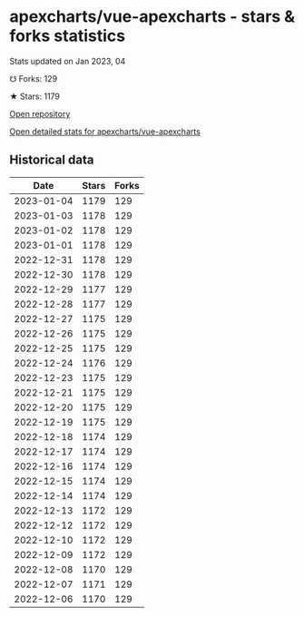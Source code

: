 # apexcharts/vue-apexcharts - stars & forks statistics

Stats updated on Jan 2023, 04

☋ Forks: 129

★ Stars: 1179

[Open repository](https://github.com/apexcharts/vue-apexcharts)

[Open detailed stats for apexcharts/vue-apexcharts](https://reviewgithub.com/rep/apexcharts/vue-apexcharts)

## Historical data
| Date | Stars | Forks |
|------|-------|-------|
| 2023-01-04 | 1179 | 129 | 
| 2023-01-03 | 1178 | 129 | 
| 2023-01-02 | 1178 | 129 | 
| 2023-01-01 | 1178 | 129 | 
| 2022-12-31 | 1178 | 129 | 
| 2022-12-30 | 1178 | 129 | 
| 2022-12-29 | 1177 | 129 | 
| 2022-12-28 | 1177 | 129 | 
| 2022-12-27 | 1175 | 129 | 
| 2022-12-26 | 1175 | 129 | 
| 2022-12-25 | 1175 | 129 | 
| 2022-12-24 | 1176 | 129 | 
| 2022-12-23 | 1175 | 129 | 
| 2022-12-21 | 1175 | 129 | 
| 2022-12-20 | 1175 | 129 | 
| 2022-12-19 | 1175 | 129 | 
| 2022-12-18 | 1174 | 129 | 
| 2022-12-17 | 1174 | 129 | 
| 2022-12-16 | 1174 | 129 | 
| 2022-12-15 | 1174 | 129 | 
| 2022-12-14 | 1174 | 129 | 
| 2022-12-13 | 1172 | 129 | 
| 2022-12-12 | 1172 | 129 | 
| 2022-12-10 | 1172 | 129 | 
| 2022-12-09 | 1172 | 129 | 
| 2022-12-08 | 1170 | 129 | 
| 2022-12-07 | 1171 | 129 | 
| 2022-12-06 | 1170 | 129 | 

